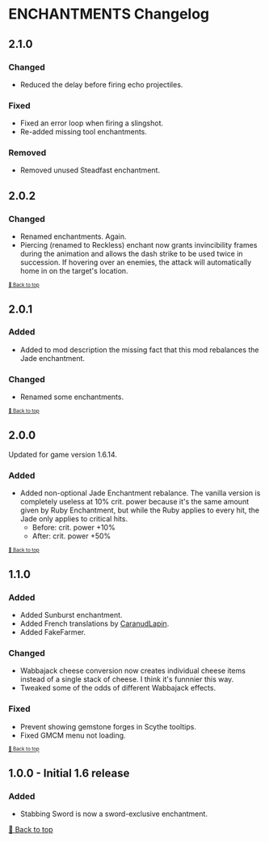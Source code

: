 ﻿# ENCHANTMENTS Changelog

## 2.1.0

### Changed

* Reduced the delay before firing echo projectiles. 

### Fixed

* Fixed an error loop when firing a slingshot.
* Re-added missing tool enchantments.

### Removed

* Removed unused Steadfast enchantment.

## 2.0.2

### Changed

* Renamed enchantments. Again.
* Piercing (renamed to Reckless) enchant now grants invincibility frames during the animation and allows the dash strike to be used twice in succession. If hovering over an enemies, the attack will automatically home in on the target's location.

<sup><sup>[🔼 Back to top](#enchantments-changelog)</sup></sup>

## 2.0.1

### Added

* Added to mod description the missing fact that this mod rebalances the Jade enchantment.

### Changed

* Renamed some enchantments.

<sup><sup>[🔼 Back to top](#enchantments-changelog)</sup></sup>

## 2.0.0

Updated for game version 1.6.14.

### Added

* Added non-optional Jade Enchantment rebalance. The vanilla version is completely useless at 10% crit. power because it's the same amount given by Ruby Enchantment, but while the Ruby applies to every hit, the Jade only applies to critical hits.
    * Before: crit. power +10%
    * After: crit. power +50%

<sup><sup>[🔼 Back to top](#enchantments-changelog)</sup></sup>

## 1.1.0

### Added

* Added Sunburst enchantment.
* Added French translations by [CaranudLapin](https://github.com/CaranudLapin).
* Added FakeFarmer.

### Changed

* Wabbajack cheese conversion now creates individual cheese items instead of a single stack of cheese. I think it's funnnier this way.
* Tweaked some of the odds of different Wabbajack effects.

### Fixed

* Prevent showing gemstone forges in Scythe tooltips.
* Fixed GMCM menu not loading.

<sup><sup>[🔼 Back to top](#enchantments-changelog)</sup></sup>

## 1.0.0 - Initial 1.6 release

### Added

* Stabbing Sword is now a sword-exclusive enchantment.


[🔼 Back to top](#enchantments-changelog)
